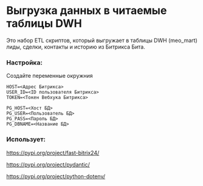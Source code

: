 # Выгрузка данных в читаемые таблицы DWH

Это набор ETL скриптов, который выгружает в таблицы DWH (meo_mart) лиды, сделки, контакты и историю из Битрикса Бита.

### Настройка:

Создайте переменные окружния

```
HOST=<Адрес Битрикса>
USER_ID=<ID пользователя Битрикса>
TOKEN=<Токен Вебхука Битрикса>

PG_HOST=<Хост БД>
PG_USER=<Пользователь БД>
PG_PASS=<Пароль БД>
PG_DBNAME=<Название БД>
```



### Использует:

https://pypi.org/project/fast-bitrix24/

https://pypi.org/project/pydantic/

https://pypi.org/project/python-dotenv/
